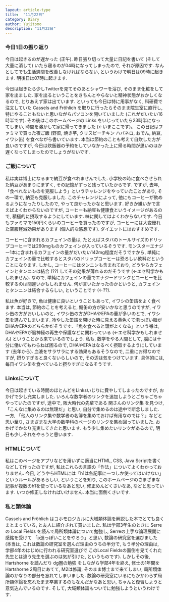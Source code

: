 ```yaml
---
layout: article-type
title:  "11月22日"
category: Diary
author: Yujitomo
description: "11月22日"
---
```


### 今日1日の振り返り

今日は起きるのが遅かった (正午). 昨日張り切って大量に日記を書いて (そして大量に消して) いたら寝るのが04時になってしまったので, それが原因です. なんとしてでも生活週間を改善しなければならない, というわけで明日は09時に起きます. 明後日は07時に起きます.

今日は起きたら少しTwitterを見てそのあとシャワーを浴び, そのまま化粧をして家を出ました. 家を出るということをきちんとやらないと精神状態がおかしくなるので, とりあえず家は出ています. といっても今日は特に用事がなく, 科研費で注文していた Cassels and Fröhlich を取りに行ったらそのまま院生室に直行し, 特にやることもないと思いながらパソコンを開いていました (これがだいたい16時半です). その後はこのホームページの Links をいじっていたら23時半になってしまい, 時間を溶かして家に帰ってきました (←いまここです)。 この日記はファミマで買った夜ご飯 (野菜, 焼き芋, クリスピーチキン ハバネロ, おでん, 納豆, イワシ缶) を食べながら書いています. 本当は節約のことも考えて自炊した方が良いのですが, 今日は炊飯器の予約をしていなかった上に帰る時間が思いのほか遅くなってしまったのでしょうがないです.



### ご飯について

私は実は博士になるまで納豆が食べれませんでした. 小学校の時に食べさせられた納豆があまりにまずく, その記憶がずっと残っていたからです. ですが, 去年, 「食べれないものを克服しよう」というチャレンジをやっていたことがあり, その一環で, 納豆も克服しました. このチャレンジによって, 他にもコーヒーが飲めるようになったりしたので, やって良かったかなと思います. 好きか嫌いかで言えばよくわからないのですが, コーヒーも納豆も健康食というイメージがあるので, 積極的に摂取するようにしています. 味に関してはよくわからないです. 今日もファミマで150円くらいのコーヒーを買ったのですが, コーヒーには大変優れた空腹軽減効果があります (個人的な感想です). ダイエットにはおすすめです.

コーヒーに含まれるカフェインの量は, たとえばスタバのトールサイズのドリップコーヒーでは260mgものカフェインが入っているそうです. モンスターエナジー1本に含まれるカフェインの量がだいたい142mg程度だそうですから, 単純にカフェインの量で比較するとスタバのドリップコーヒーは恐ろしい飲料だということになります. しかし, コーヒーにはタンニンも含まれており, どうやらカフェインとタンニンは結合 (??) してその効果が薄れるのだそうです (←エセ科学かもしれません). なので, 単純にカフェインの量でエナジードリンクとコーヒーを比較するのは間違いかもしれません. 何が言いたかったのかというと, カフェインとタンニンは結合するらしい, ということです (←??).

私は魚が好きで, 魚は健康に良いということもあって, イワシの缶詰をよく食べます. 本当は, 節約のことを考えると, 鯖缶の方が安いかなと思うのですが, イワシ缶の方がおいしいのと, イワシ缶の方がDHAやEPAの量が多いのとで, イワシ缶を選んでしまいます. 冷やした缶詰を開けた時に見える黄色くて泡っぽい脂がDHAかEPAのどちらかだそうです. 「魚を食べると頭がよくなる」という噂は, DHAやEPAが脳神経の再生や保護などに関わっている (←エセ科学かもしれません) ということから来ているのでしょう. 私も, 数学をやる人間として, 脳には十分に働いてもわらねば困るので, DHAやEPAはなるべく摂取するようにしています (去年から). 血液をサラサラにする効果もあるそうなので, 二重にお得なのですが, 摂りすぎると良くないらしいので, その辺は気をつけています. 具体的には, 毎日イワシ缶を食べていると摂りすぎになるそうです.



### Linksについて
今日は起きている時間のほとんどをLinksいじりに費やしてしまったのですが, おかげで少し充実しました. いろんな数学者のリンクを追加しようとごちゃごちゃやっていたのですが, 途中で, 阪大時代の先輩である 関さんのリンク集 を見つけ, 「こんなに集めるのは無理だ」と思い, 自分で集めるのは途中で断念しました. 一方, 「他人のリンク集や数学者の名簿を集めておけば有用なのでは？」などと思い至り, さまざまな大学の数学科のページのリンクを集め回っていました. おかげでかなり充実してきたと思います. もう少し集めたいリンクがあるので, 明日も少しそれをやろうと思います.



### HTMLについて
私はこのページをアプリなどを用いずに適当にHTML, CSS, Java Scriptを書くなどして作ったのですが, 私はこれらの言語の「作法」についてよくわかっておりません. 今日, どうやらHTMLには「h1は各記事に一つしか使ってはいけない」というルールがあるらしい, ということを知り, このホームページのさまざまな記事が複数のh1を使っているなあと思い, 修正めんどくさいなあ, などと思っています. いつか修正しなければいけません. 本当に面倒くさいです.


### 私と類体論
Cassels and Fröhlich はコホモロジカルに大域類体論を解説した本でとても良くまとまっている, と友人に紹介されて買いました. 私は学部3年生のときに Serreの Local Fields を読んで局所類体論について勉強し, Serreの上手な論理展開に感銘を受けて 「p進っぽいことをやろう」と思い, 数論の研究室を選びました (本当は, これは数論の研究室を選んだ理由のうちの半分で, もう半分の理由は, 学部4年のはじめに行われる研究室選びで このLocal Fieldsの面倒を見てくれた先生とは違う先生を選ぶのは気が引けた, というものです). しかしその後, Hartshorne を読んだり dg圏の勉強 をしながら学部4年を終え, 修士の1年間を Hartshorne 2周目にあてて, M2は修論, そのまま博士まで来てしまい, 局所類体論のかなりの部分を忘れてしまいました. 数論の研究室にいるにもかかわらず局所類体論を忘れたまま卒業するのもなんだかなあと思い, ちゃんと復習しようと意気込んでいるのです. そして, 大域類体論もついでに勉強しようというわけです.
